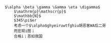 		$\alpha \beta \gamma \Gamma \eta \digamma$
			$\mathrm{p}\mathscr{p}$
			$\mathbb{N}$
			$345\pi$er
			考虑一个$\alpha$ghyeiruwtfghiu胡恶客WA后二哥
			而宏观i图；
			合格i；恶如我国
			